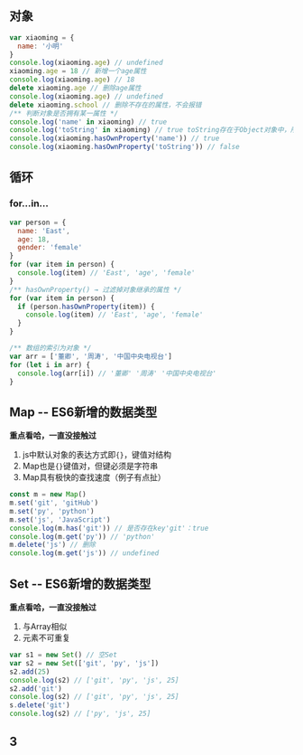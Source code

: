 ## 对象
```javascript
var xiaoming = {
  name: '小明'
}
console.log(xiaoming.age) // undefined
xiaoming.age = 18 // 新增一个age属性
console.log(xiaoming.age) // 18
delete xiaoming.age // 删除age属性
console.log(xiaoming.age) // undefined
delete xiaoming.school // 删除不存在的属性，不会报错
/** 判断对象是否拥有某一属性 */
console.log('name' in xiaoming) // true
console.log('toString' in xiaoming) // true toString存在于Object对象中，所有的对象最终都会在原型链上指向Object，因此继承得到toString
console.log(xiaoming.hasOwnProperty('name')) // true
console.log(xiaoming.hasOwnProperty('toString')) // false
```

## 循环
### for...in...
```javascript
var person = {
  name: 'East',
  age: 18,
  gender: 'female'
}
for (var item in person) {
  console.log(item) // 'East', 'age', 'female'
}
/** hasOwnProperty() → 过滤掉对象继承的属性 */
for (var item in person) {
  if (person.hasOwnProperty(item)) {
    console.log(item) // 'East', 'age', 'female'
  }
}

/** 数组的索引为对象 */
var arr = ['董卿', '周涛', '中国中央电视台']
for (let i in arr) {
  console.log(arr[i]) // '董卿' '周涛' '中国中央电视台'
}
```

## Map -- ES6新增的数据类型
**重点看哈，一直没接触过**
1. js中默认对象的表达方式即`{}`，键值对结构
2. Map也是`{}`键值对，但键必须是字符串
3. Map具有极快的查找速度（例子有点扯）
```javascript
const m = new Map()
m.set('git', 'gitHub')
m.set('py', 'python')
m.set('js', 'JavaScript')
console.log(m.has('git')) // 是否存在key'git'：true
console.log(m.get('py')) // 'python'
m.delete('js') // 删除
console.log(m.get('js')) // undefined
```

## Set -- ES6新增的数据类型
**重点看哈，一直没接触过**
1. 与Array相似
2. 元素不可重复
```javascript
var s1 = new Set() // 空Set
var s2 = new Set(['git', 'py', 'js'])
s2.add(25)
console.log(s2) // ['git', 'py', 'js', 25]
s2.add('git')
console.log(s2) // ['git', 'py', 'js', 25]
s.delete('git')
console.log(s2) // ['py', 'js', 25]
```

## 3

